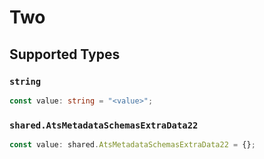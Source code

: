 # Two


## Supported Types

### `string`

```typescript
const value: string = "<value>";
```

### `shared.AtsMetadataSchemasExtraData22`

```typescript
const value: shared.AtsMetadataSchemasExtraData22 = {};
```


